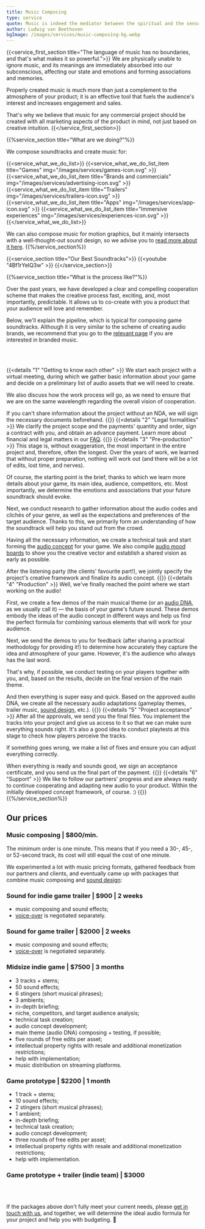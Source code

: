 ```yaml
---
title: Music Composing
type: service
quote: Music is indeed the mediator between the spiritual and the sensual life.
author: Ludwig van Beethoven
bgImage: /images/services/music-composing-bg.webp
---
```


{{<service_first_section title="The language of music has no boundaries, and that's what makes it so powerful.">}}
We are physically unable to ignore music, and its meanings are immediately absorbed into our subconscious, affecting our state and emotions and forming associations and memories.

Properly created music is much more than just a complement to the atmosphere of your product; it is an effective tool that fuels the audience's interest and increases engagement and sales.

That's why we believe that music for any commercial project should be created with all marketing aspects of the product in mind, not just based on creative intuition.
{{</service_first_section>}}

{{%service_section title="What are we doing?"%}}

We compose soundtracks and create music for:

{{<service_what_we_do_list>}}
{{<service_what_we_do_list_item title="Games" img="/images/services/games-icon.svg" >}}
{{<service_what_we_do_list_item title="Brands and commercials" img="/images/services/advertising-icon.svg" >}}
{{<service_what_we_do_list_item title="Trailers" img="/images/services/trailers-icon.svg" >}}
{{<service_what_we_do_list_item title="Apps" img="/images/services/app-icon.svg" >}}
{{<service_what_we_do_list_item title="Immersive experiences" img="/images/services/experiences-icon.svg" >}}
{{</service_what_we_do_list>}}

We can also compose music for motion graphics, but it mainly intersects with a well-thought-out sound design, so we advise you to [read more about it here](/en/works/audio-for-motion-design/).
{{%/service_section%}}

{{<service_section title="Our Best Soundtracks">}}
{{<youtube "4Bf1rYeIQ3w" >}}
{{</service_section>}}

{{%service_section title="What is the process like?"%}}

Over the past years, we have developed a clear and compelling cooperation scheme that makes the creative process fast, exciting, and, most importantly, predictable. It allows us to co-create with you a product that your audience will love and remember.

Below, we'll explain the pipeline, which is typical for composing game soundtracks. Although it is very similar to the scheme of creating audio brands, we recommend that you go to the [relevant page](/en/services/audio-branding/) if you are interested in branded music.

</br></br>

{{<details "1" "Getting to know each other" >}}
We start each project with a virtual meeting, during which we gather basic information about your game and decide on a preliminary list of audio assets that we will need to create. 

We also discuss how the work process will go, as we need to ensure that we are on the same wavelength regarding the overall vision of cooperation.

If you can't share information about the project without an NDA, we will sign the necessary documents beforehand.
{{</details >}}
{{<details "2" "Legal formalities" >}}
We clarify the project scope and the payments' quantity and order, sign a contract with you, and obtain an advance payment. Learn more about financial and legal matters in our [FAQ](/en/faq).
{{</details >}}
{{<details "3" "Pre-production" >}}
This stage is, without exaggeration, the most important in the entire project and, therefore, often the longest. Over the years of work, we learned that without proper preparation, nothing will work out (and there will be a lot of edits, lost time, and nerves).

Of course, the starting point is the brief, thanks to which we learn more details about your game, its main idea, audience, competitors, etc. Most importantly, we determine the emotions and associations that your future soundtrack should evoke.

Next, we conduct research to gather information about the audio codes and clichés of your genre, as well as the expectations and preferences of the target audience. Thanks to this, we primarily form an understanding of how the soundtrack will help you stand out from the crowd.

Having all the necessary information, we create a technical task and start forming the [audio concept](/en/faq#audio-concept) for your game. We also compile [audio mood boards](/en/faq#audio-mood-board) to show you the creative vector and establish a shared vision as early as possible.

After the listening party (the clients' favourite part!), we jointly specify the project's creative framework and finalize its audio concept.
{{</details >}}
{{<details "4" "Production" >}}
Well, we've finally reached the point where we start working on the audio! 

First, we create a few demos of the main musical theme (or an [audio DNA](/en/faq#audio-dna), as we usually call it) — the basis of your game's future sound. These demos embody the ideas of the audio concept in different ways and help us find the perfect formula for combining various elements that will work for your audience.

Next, we send the demos to you for feedback (after sharing a practical methodology for providing it!) to determine how accurately they capture the idea and atmosphere of your game. However, it's the audience who always has the last word.

That's why, if possible, we conduct testing on your players together with you, and, based on the results, decide on the final version of the main theme.

And then everything is super easy and quick. Based on the approved audio DNA, we create all the necessary audio adaptations (gameplay themes, trailer music, [sound design](/en/services/sound-design), etc.). 
{{</details >}}
{{<details "5" "Project acceptance" >}}
After all the approvals, we send you the final files. You implement the tracks into your project and give us access to it so that we can make sure everything sounds right. It's also a good idea to conduct playtests at this stage to check how players perceive the tracks.

If something goes wrong, we make a list of fixes and ensure you can adjust everything correctly.

When everything is ready and sounds good, we sign an acceptance certificate, and you send us the final part of the payment.
{{</details >}}
{{<details "6" "Support" >}}
We like to follow our partners' progress and are always ready to continue cooperating and adapting new audio to your product. Within the initially developed concept framework, of course. :)
{{</details >}}
{{%/service_section%}}

<div class="our-prices service-section inline-gap">
    <div class="small-container">
        <h2>Our prices</h2>
        <h3>Music composing | $800/min.</h3>
        <div>
            <p>
                The minimum order is one minute. This means that if you need a 30-, 45-, or 52-second track, its cost will still equal the cost of one minute.
            </p>
            <p>
                We experimented a lot with music pricing formats, gathered feedback from our partners and clients, and eventually came up with packages that combine music composing and <a href="/en/services/sound-design">sound design</a>:
            </p>
        </div>
        <h3>Sound for indie game trailer | $900 | 2 weeks</h3>
        <div>
            <ul>
                <li>music composing and sound effects;</li>
                <li><a href="/en/services/voice-casting">voice-over</a> is negotiated separately.</li>
            </ul>
        </div>
        <h3>Sound for game trailer | $2000 | 2 weeks</h3>
        <div>
            <ul>
                <li>music composing and sound effects;</li>
                <li><a href="/en/services/voice-casting">voice-over</a> is negotiated separately.</li>
            </ul>
        </div>
        <h3>Midsize indie game | $7500 | 3 months</h3>
        <div>
            <ul>
                <li>3 tracks + stems;</li>
                <li>50 sound effects;</li>
                <li>6 stingers (short musical phrases);</li>
                <li>3 ambients;</li>
                <li>in-depth briefing;</li>
                <li>niche, competitors, and target audience analysis;</li>
                <li>technical task creation;</li>
                <li>audio concept development;</li>
                <li>main theme (audio DNA) composing + testing, if possible;</li>
                <li>five rounds of free edits per asset;</li>
                <li>intellectual property rights with resale and additional monetization restrictions;</li>
                <li>help with implementation;</li>
                <li>music distribution on streaming platforms.</li>
            </ul>
        </div>
        <h3>Game prototype | $2200 | 1 month</h3>
        <div>
            <ul>
                <li>1 track + stems;</li>
                <li>10 sound effects;</li>
                <li>2 stingers (short musical phrases);</li>
                <li>1 ambient;</li>
                <li>in-depth briefing;</li>
                <li>technical task creation;</li>
                <li>audio concept development;</li>
                <li>three rounds of free edits per asset;</li>
                <li>intellectual property rights with resale and additional monetization restrictions;</li>
                <li>help with implementation.</li>
            </ul>
        </div>
        <h3>Game prototype + trailer (indie team) | $3000 </h3>
        <div>
            <br>
            <br>
            <p>
                If the packages above don't fully meet your current needs, please
                <a href="mailto:connect@vp-production.com">get in touch with us</a>, and together, we will determine the ideal audio formula for your project and help you with budgeting. 🙌
            </p>
        </div>
    </div>
</div>
